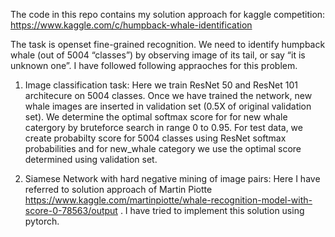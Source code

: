 
The code in this repo contains my solution approach for kaggle competition: https://www.kaggle.com/c/humpback-whale-identification

The task is openset fine-grained recognition. We need to identify humpback whale (out of 5004 “classes”) by observing image of its tail, or say “it is unknown one”.
I have followed following appraoches for this problem. 
1) Image classification task: Here we train  ResNet 50 and ResNet 101 architecure on 5004 classes. Once we have trained the network, new whale images are inserted in validation set (0.5X of original validation set). We determine the optimal softmax score for for new whale catergory by bruteforce search in range 0 to 0.95. 
For test data, we create probabilty score for 5004 classes using ResNet softmax probabilities and for new_whale category we use the optimal score determined using validation set. 

2) Siamese Network with hard negative mining of image pairs: Here I have referred to solution approach of Martin Piotte  https://www.kaggle.com/martinpiotte/whale-recognition-model-with-score-0-78563/output . I have tried to implement this solution using pytorch. 





